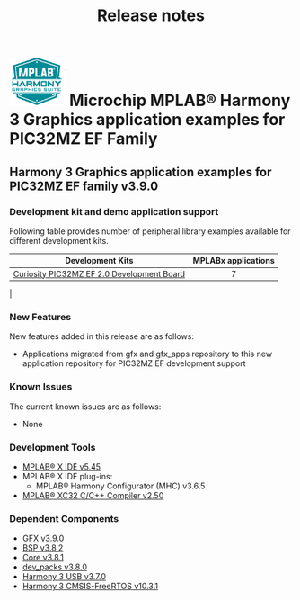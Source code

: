 ﻿---
title: Release notes
nav_order: 99
---

# ![MPLAB® Harmony Graphics Suite](./docs/html/mhgs.png) Microchip MPLAB® Harmony 3 Graphics application examples for PIC32MZ EF Family

## Harmony 3 Graphics application examples for PIC32MZ EF family v3.9.0

### Development kit and demo application support

Following table provides number of peripheral library examples available for different development kits.

| Development Kits  | MPLABx applications |
|:-----------------:|:-------------------:|
| [Curiosity PIC32MZ EF 2.0 Development Board](https://www.microchip.com/developmenttools/ProductDetails/DM320209)     | 7 |
|


### New Features

New features added in this release are as follows:

- Applications migrated from gfx and gfx_apps repository to this new application repository for PIC32MZ EF development support


### Known Issues

The current known issues are as follows:

- None

### Development Tools

- [MPLAB® X IDE v5.45](https://www.microchip.com/mplab/mplab-x-ide)
- MPLAB® X IDE plug-ins:
  - MPLAB® Harmony Configurator (MHC) v3.6.5
- [MPLAB® XC32 C/C++ Compiler v2.50](https://www.microchip.com/mplab/compilers)

### Dependent Components

* [GFX v3.9.0](https://github.com/Microchip-MPLAB-Harmony/gfx/releases/tag/v3.9.0)
* [BSP v3.8.2](https://github.com/Microchip-MPLAB-Harmony/bsp/releases/tag/v3.8.1)
* [Core v3.8.1 ](https://github.com/Microchip-MPLAB-Harmony/core/releases/tag/v3.8.1)
* [dev_packs v3.8.0 ](https://github.com/Microchip-MPLAB-Harmony/dev_packs/releases/tag/v3.8.0)
* [Harmony 3 USB v3.7.0](https://github.com/Microchip-MPLAB-Harmony/usb/releases/tag/v3.7.0)
* [Harmony 3 CMSIS-FreeRTOS v10.3.1](https://github.com/ARM-software/CMSIS-FreeRTOS)
